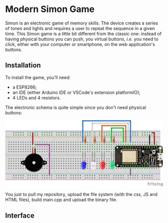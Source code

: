# Modern Simon Game

Simon is an electronic game of memory skills. The device creates a series of tones and lights and requires a user to repeat the sequence in a given time. This Simon game is a little bit different from the classic one: instead of having physical buttons you can push, you virtual buttons, *i.e.* you need to click, either with your computer or smartphone, on the web application's buttons.

## Installation

To install the game, you'll need:

* a ESP8266;
* an IDE (either Arduino IDE or VSCode's extension platformIO);
* 4 LEDs and 4 resistors.

The electronic schema is quite simple since you don't need physical buttons:

![electronicSchema](img/adafruit_project_webapp.png "Electonic Schema")

You just to pull my repository, upload the file system (with the css, JS and HTML files), build main.cpp and upload the binary file.

## Interface